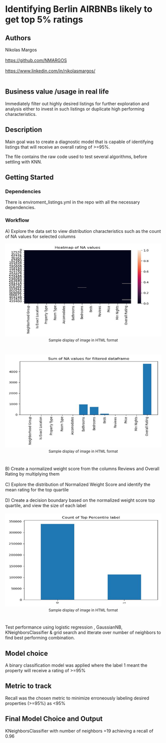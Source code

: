 # Identifying Berlin AIRBNBs likely to get top 5% ratings

## Authors

Nikolas Margos <br></br>
https://github.com/NMARGOS <br></br>
https://www.linkedin.com/in/nikolasmargos/ <br></br>

## Business value /usage in real life
Immediately filter out highly desired listings for further exploration and analysis either to invest in such listings or duplicate high performing characteristics.

## Description
Main goal was to create a diagnostic model that is capable of identifying listings that will receive an overall rating of >=95%.

The file contains the raw code used to test several algorithms, before settling with KNN.

## Getting Started

### Dependencies

There is enviroment_listings.yml in the repo with all the necessary dependencies.

### Workflow

A) Explore the data set to view distribution characteristics such as the count of NA values for selected columns
<div align="center">
  <img alt="NA value heatmap" src="NA_values_heatmap.jpg" width="700" height="300"><br>
  <sup>Sample display of image in HTML format <sup>
</div>
      <br></br>
    
<div align="center">
  <img alt="NA value sum" src="NA_values_sum.jpg" width="700" height="300"><br>
  <sup>Sample display of image in HTML format <sup>
</div>  
      <br></br>
B) Create a normalized weight score from the columns Reviews and Overall Rating by multiplying them
      <br></br>
C) Explore the distribution of Normalized Weight Score and identify the mean rating for the top quartile
    <br></br>
D) Create a decision boundary based on the normalized weight score top quartile, and view the size of each label
    <br></br>
<div align="center">
  <img alt="NA value sum" src="Top_Percentile_Count.jpg" width="700" height="300"><br>
  <sup>Sample display of image in HTML format <sup>
</div>   
      <br></br>
Test performance using logistic regression , GaussianNB, KNeighborsClassifier & grid search and itterate over number of neighbors to find best performing combination.

## Model choice

A binary classification model was applied where the label 1 meant the property will receive a rating of >=95%

## Metric to track

Recall was the chosen metric to minimize erroneously labeling desired properties (>=95%) as <95%

## Final Model Choice and Output

KNeighborsClassifier with number of neighbors =19 achieving a recall of 0.96


